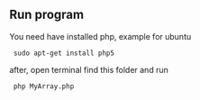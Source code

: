 ## Run program
You need have installed php, example for ubuntu

     sudo apt-get install php5
after, open terminal find this folder and run

     php MyArray.php
